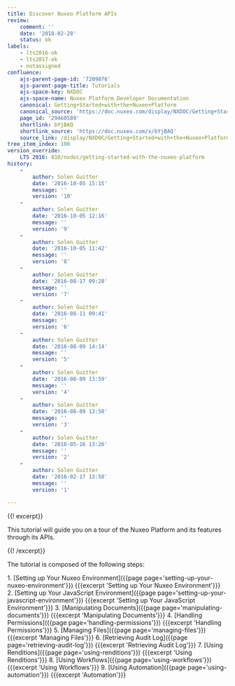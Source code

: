 ```yaml
---
title: Discover Nuxeo Platform APIs
review:
    comment: ''
    date: '2018-02-28'
    status: ok
labels:
    - lts2016-ok
    - lts2017-ok
    - notassigned
confluence:
    ajs-parent-page-id: '7209076'
    ajs-parent-page-title: Tutorials
    ajs-space-key: NXDOC
    ajs-space-name: Nuxeo Platform Developer Documentation
    canonical: Getting+Started+with+the+Nuxeo+Platform
    canonical_source: 'https://doc.nuxeo.com/display/NXDOC/Getting+Started+with+the+Nuxeo+Platform'
    page_id: '29460589'
    shortlink: bYjBAQ
    shortlink_source: 'https://doc.nuxeo.com/x/bYjBAQ'
    source_link: /display/NXDOC/Getting+Started+with+the+Nuxeo+Platform
tree_item_index: 100
version_override:
    LTS 2016: 810/nxdoc/getting-started-with-the-nuxeo-platform
history:
    -
        author: Solen Guitter
        date: '2016-10-05 15:15'
        message: ''
        version: '10'
    -
        author: Solen Guitter
        date: '2016-10-05 12:16'
        message: ''
        version: '9'
    -
        author: Solen Guitter
        date: '2016-10-05 11:42'
        message: ''
        version: '8'
    -
        author: Solen Guitter
        date: '2016-08-17 09:28'
        message: ''
        version: '7'
    -
        author: Solen Guitter
        date: '2016-08-11 09:41'
        message: ''
        version: '6'
    -
        author: Solen Guitter
        date: '2016-08-09 14:14'
        message: ''
        version: '5'
    -
        author: Solen Guitter
        date: '2016-08-09 13:59'
        message: ''
        version: '4'
    -
        author: Solen Guitter
        date: '2016-08-09 13:58'
        message: ''
        version: '3'
    -
        author: Solen Guitter
        date: '2016-05-16 13:26'
        message: ''
        version: '2'
    -
        author: Solen Guitter
        date: '2016-02-17 13:58'
        message: ''
        version: '1'

---
```

{{! excerpt}}

This tutorial will guide you on a tour of the Nuxeo Platform and its features through its APIs.

{{! /excerpt}}

The tutorial is composed of the following steps:

1.&nbsp;[Setting up Your Nuxeo Environment]({{page page='setting-up-your-nuxeo-environment'}})
    {{{excerpt 'Setting up Your Nuxeo Environment'}}}
2.&nbsp;[Setting up Your JavaScript Environment]({{page page='setting-up-your-javascript-environment'}})
    {{{excerpt 'Setting up Your JavaScript Environment'}}}
3.&nbsp;[Manipulating Documents]({{page page='manipulating-documents'}})
    {{{excerpt 'Manipulating Documents'}}}
4.&nbsp;[Handling Permissions]({{page page='handling-permissions'}})
    {{{excerpt 'Handling Permissions'}}}
5.&nbsp;[Managing Files]({{page page='managing-files'}})
    {{{excerpt 'Managing Files'}}}
6.&nbsp;[Retrieving Audit Log]({{page page='retrieving-audit-log'}})
    {{{excerpt 'Retrieving Audit Log'}}}
7.&nbsp;[Using Renditions]({{page page='using-renditions'}})
    {{{excerpt 'Using Renditions'}}}
8.&nbsp;[Using Workflows]({{page page='using-workflows'}})
    {{{excerpt 'Using Workflows'}}}
9.&nbsp;[Using Automation]({{page page='using-automation'}})
    {{{excerpt 'Automation'}}}
